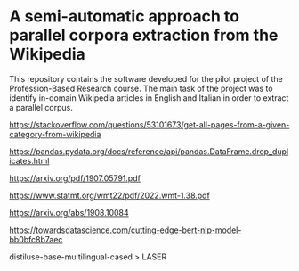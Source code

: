 # A semi-automatic approach to parallel corpora extraction from the Wikipedia

This repository contains the software developed for the pilot project of the Profession-Based Research course. The main task of the project was to identify in-domain Wikipedia articles in English and Italian in order to extract a parallel corpus.



https://stackoverflow.com/questions/53101673/get-all-pages-from-a-given-category-from-wikipedia

https://pandas.pydata.org/docs/reference/api/pandas.DataFrame.drop_duplicates.html

https://arxiv.org/pdf/1907.05791.pdf

https://www.statmt.org/wmt22/pdf/2022.wmt-1.38.pdf

https://arxiv.org/abs/1908.10084

https://towardsdatascience.com/cutting-edge-bert-nlp-model-bb0bfc8b7aec

distiluse-base-multilingual-cased > LASER
